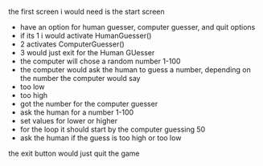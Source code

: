 the first screen i would need is the start screen
- have an option for human guesser, computer guesser, and quit options
- if its 1 i would activate HumanGuesser()
- 2 activates ComputerGuesser()
- 3 would just exit
for the Human GUesser
- the computer will chose a random number 1-100
- the computer would ask the human to guess a number, depending on the number the computer would say
-   too low
-   too high
-   got the number
for the computer guesser
- ask the human for a number 1-100
- set values for lower or higher
- for the loop it should start by the computer guessing 50
- ask the human if the guess is too high or too low

the exit button would just quit the game
